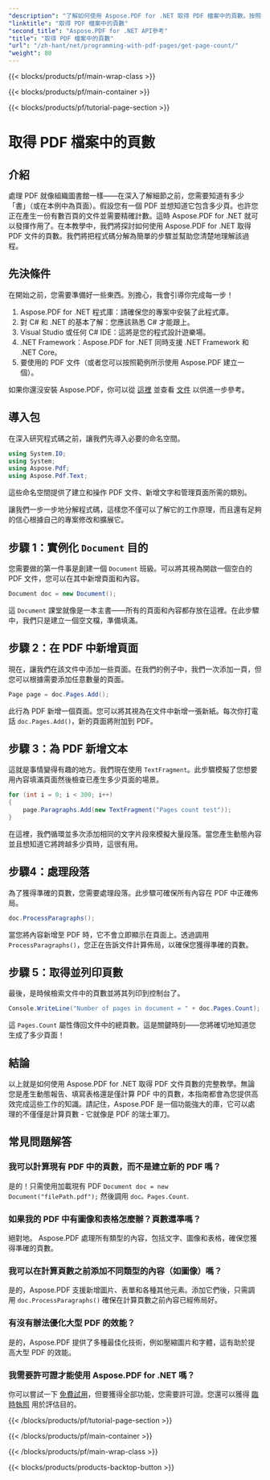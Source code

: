 ```yaml
---
"description": "了解如何使用 Aspose.PDF for .NET 取得 PDF 檔案中的頁數。按照我們的逐步指南，獲得簡單有效的解決方案。"
"linktitle": "取得 PDF 檔案中的頁數"
"second_title": "Aspose.PDF for .NET API參考"
"title": "取得 PDF 檔案中的頁數"
"url": "/zh-hant/net/programming-with-pdf-pages/get-page-count/"
"weight": 80
---
```


{{< blocks/products/pf/main-wrap-class >}}

{{< blocks/products/pf/main-container >}}

{{< blocks/products/pf/tutorial-page-section >}}

# 取得 PDF 檔案中的頁數

## 介紹

處理 PDF 就像組織圖書館一樣——在深入了解細節之前，您需要知道有多少「書」（或在本例中為頁面）。假設您有一個 PDF 並想知道它包含多少頁。也許您正在產生一份有數百頁的文件並需要精確計數。這時 Aspose.PDF for .NET 就可以發揮作用了。在本教學中，我們將探討如何使用 Aspose.PDF for .NET 取得 PDF 文件的頁數。我們將把程式碼分解為簡單的步驟並幫助您清楚地理解該過程。

## 先決條件

在開始之前，您需要準備好一些東西。別擔心，我會引導你完成每一步！

1. Aspose.PDF for .NET 程式庫：請確保您的專案中安裝了此程式庫。
2. 對 C# 和 .NET 的基本了解：您應該熟悉 C# 才能跟上。
3. Visual Studio 或任何 C# IDE：這將是您的程式設計遊樂場。
4. .NET Framework：Aspose.PDF for .NET 同時支援 .NET Framework 和 .NET Core。
5. 要使用的 PDF 文件（或者您可以按照範例所示使用 Aspose.PDF 建立一個）。

如果你還沒安裝 Aspose.PDF，你可以從 [這裡](https://releases.aspose.com/pdf/net/) 並查看 [文件](https://reference.aspose.com/pdf/net/) 以供進一步參考。

## 導入包

在深入研究程式碼之前，讓我們先導入必要的命名空間。

```csharp
using System.IO;
using System;
using Aspose.Pdf;
using Aspose.Pdf.Text;
```

這些命名空間提供了建立和操作 PDF 文件、新增文字和管理頁面所需的類別。

讓我們一步一步地分解程式碼，這樣您不僅可以了解它的工作原理，而且還有足夠的信心根據自己的專案修改和擴展它。

## 步驟 1：實例化 `Document` 目的

您需要做的第一件事是創建一個 `Document` 班級。可以將其視為開啟一個空白的 PDF 文件，您可以在其中新增頁面和內容。

```csharp
Document doc = new Document();
```

這 `Document` 課堂就像是一本主書——所有的頁面和內容都存放在這裡。在此步驟中，我們只是建立一個空文檔，準備填滿。

## 步驟 2：在 PDF 中新增頁面

現在，讓我們在該文件中添加一些頁面。在我們的例子中，我們一次添加一頁，但您可以根據需要添加任意數量的頁面。

```csharp
Page page = doc.Pages.Add();
```

此行為 PDF 新增一個頁面。您可以將其視為在文件中新增一張新紙。每次你打電話 `doc.Pages.Add()`，新的頁面將附加到 PDF。

## 步驟 3：為 PDF 新增文本

這就是事情變得有趣的地方。我們現在使用 `TextFragment`。此步驟模擬了您想要用內容填滿頁面然後檢查已產生多少頁面的場景。

```csharp
for (int i = 0; i < 300; i++)
{
    page.Paragraphs.Add(new TextFragment("Pages count test"));
}
```

在這裡，我們循環並多次添加相同的文字片段來模擬大量段落。當您產生動態內容並且想知道它將跨越多少頁時，這很有用。

## 步驟4：處理段落

為了獲得準確的頁數，您需要處理段落。此步驟可確保所有內容在 PDF 中正確佈局。

```csharp
doc.ProcessParagraphs();
```

當您將內容新增至 PDF 時，它不會立即顯示在頁面上。透過調用 `ProcessParagraphs()`，您正在告訴文件計算佈局，以確保您獲得準確的頁數。

## 步驟 5：取得並列印頁數

最後，是時候檢索文件中的頁數並將其列印到控制台了。

```csharp
Console.WriteLine("Number of pages in document = " + doc.Pages.Count);
```

這 `Pages.Count` 屬性傳回文件中的總頁數。這是關鍵時刻——您將確切地知道您生成了多少頁面！

## 結論

以上就是如何使用 Aspose.PDF for .NET 取得 PDF 文件頁數的完整教學。無論您是產生動態報告、填寫表格還是僅計算 PDF 中的頁數，本指南都會為您提供高效完成這些工作的知識。請記住，Aspose.PDF 是一個功能強大的庫，它可以處理的不僅僅是計算頁數 - 它就像是 PDF 的瑞士軍刀。

## 常見問題解答

### 我可以計算現有 PDF 中的頁數，而不是建立新的 PDF 嗎？  
是的！只需使用加載現有 PDF `Document doc = new Document("filePath.pdf");` 然後調用 `doc。Pages.Count`.

### 如果我的 PDF 中有圖像和表格怎麼辦？頁數還準嗎？  
絕對地。 Aspose.PDF 處理所有類型的內容，包括文字、圖像和表格，確保您獲得準確的頁數。

### 我可以在計算頁數之前添加不同類型的內容（如圖像）嗎？  
是的，Aspose.PDF 支援新增圖片、表單和各種其他元素。添加它們後，只需調用 `doc.ProcessParagraphs()` 確保在計算頁數之前內容已經佈局好。

### 有沒有辦法優化大型 PDF 的效能？  
是的，Aspose.PDF 提供了多種最佳化技術，例如壓縮圖片和字體，這有助於提高大型 PDF 的效能。

### 我需要許可證才能使用 Aspose.PDF for .NET 嗎？  
你可以嘗試一下 [免費試用](https://releases.aspose.com/)，但要獲得全部功能，您需要許可證。您還可以獲得 [臨時執照](https://purchase.aspose.com/temporary-license/) 用於評估目的。

{{< /blocks/products/pf/tutorial-page-section >}}

{{< /blocks/products/pf/main-container >}}

{{< /blocks/products/pf/main-wrap-class >}}

{{< blocks/products/products-backtop-button >}}